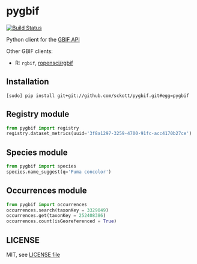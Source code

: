 pygbif
=======

[![Build Status](https://travis-ci.org/sckott/pygbif.svg)](https://travis-ci.org/sckott/pygbif)

Python client for the [GBIF API](http://www.gbif.org/developer/summary)

Other GBIF clients:

* R: `rgbif`, [ropensci/rgbif](https://github.com/ropensci/rgbif)

## Installation

```
[sudo] pip install git+git://github.com/sckott/pygbif.git#egg=pygbif
```

## Registry module

```python
from pygbif import registry
registry.dataset_metrics(uuid='3f8a1297-3259-4700-91fc-acc4170b27ce')
```

## Species module

```python
from pygbif import species
species.name_suggest(q='Puma concolor')
```

## Occurrences module

```python
from pygbif import occurrences
occurrences.search(taxonKey = 3329049)
occurrences.get(taxonKey = 252408386)
occurrences.count(isGeoreferenced = True)
```

## LICENSE

MIT, see [LICENSE file](LICENSE)
